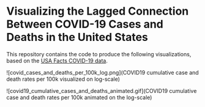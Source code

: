 
# Visualizing the Lagged Connection Between COVID-19 Cases and Deaths in the United States

This repository contains the code to produce the following visualizations, based on the [USA Facts COVID-19 data](https://usafacts.org/visualizations/coronavirus-covid-19-spread-map). 

![covid_cases_and_deaths_per_100k_log.png](COVID19 cumulative case and death rates per 100k visualized on log-scale)

![covid19_cumulative_cases_and_deaths_animated.gif](COVID19 cumulative case and death rates per 100k animated on the log-scale)


